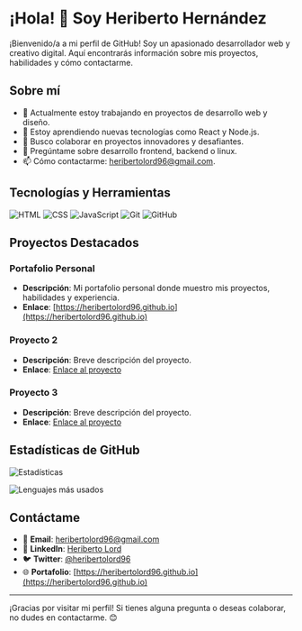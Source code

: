 # ¡Hola! 👋 Soy Heriberto Hernández

¡Bienvenido/a a mi perfil de GitHub! Soy un apasionado desarrollador web y creativo digital. Aquí encontrarás información sobre mis proyectos, habilidades y cómo contactarme.

## Sobre mí

- 🔭 Actualmente estoy trabajando en proyectos de desarrollo web y diseño.
- 🌱 Estoy aprendiendo nuevas tecnologías como React y Node.js.
- 👯 Busco colaborar en proyectos innovadores y desafiantes.
- 💬 Pregúntame sobre desarrollo frontend, backend o linux.
- 📫 Cómo contactarme: [heribertolord96@gmail.com](mailto:heribertolord96@gmail.com).

## Tecnologías y Herramientas

![HTML](https://img.shields.io/badge/HTML5-E34F26?style=for-the-badge&logo=html5&logoColor=white)
![CSS](https://img.shields.io/badge/CSS3-1572B6?style=for-the-badge&logo=css3&logoColor=white)
![JavaScript](https://img.shields.io/badge/JavaScript-F7DF1E?style=for-the-badge&logo=javascript&logoColor=black)
![Git](https://img.shields.io/badge/Git-F05032?style=for-the-badge&logo=git&logoColor=white)
![GitHub](https://img.shields.io/badge/GitHub-181717?style=for-the-badge&logo=github&logoColor=white)

## Proyectos Destacados

### Portafolio Personal
- **Descripción**: Mi portafolio personal donde muestro mis proyectos, habilidades y experiencia.
- **Enlace**: [https://heribertolord96.github.io](https://heribertolord96.github.io)

### Proyecto 2
- **Descripción**: Breve descripción del proyecto.
- **Enlace**: [Enlace al proyecto](#)

### Proyecto 3
- **Descripción**: Breve descripción del proyecto.
- **Enlace**: [Enlace al proyecto](#)

## Estadísticas de GitHub

![Estadísticas](https://github-readme-stats.vercel.app/api?username=heribertolord96&show_icons=true&theme=radical)

![Lenguajes más usados](https://github-readme-stats.vercel.app/api/top-langs/?username=heribertolord96&layout=compact&theme=radical)

## Contáctame

- 📧 **Email**: [heribertolord96@gmail.com](mailto:heribertolord96@gmail.com)
- 💼 **LinkedIn**: [Heriberto Lord](https://www.linkedin.com/in/heriberto-lord-XXXXXX/)
- 🐦 **Twitter**: [@heribertolord96](https://twitter.com/heribertolord96)
- 🌐 **Portafolio**: [https://heribertolord96.github.io](https://heribertolord96.github.io)

---

¡Gracias por visitar mi perfil! Si tienes alguna pregunta o deseas colaborar, no dudes en contactarme. 😊
